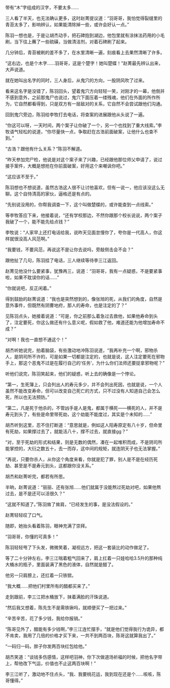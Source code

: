 带有“木”字组成的汉字，不要太多……

三人看了半天，也无法确认更多，这时赵菁提议道：“羽哥哥，我怕觉得裂缝里的青苔太多了，影响辨认，如果能清除掉一些，或许会好认一点。”

陈羽一想也是，于是让胡杰动手，把石碑抱到湖边，他包里就有涂抹法药用的小毛刷，当下往上蘸了一些硫磺，当做清洁剂，对着石碑刷了起来。

几分钟后，青苔被刷的差不多了，在水里清晰一遍，刻痕看上去果然清晰了许多。

“这右边，也是个木字……羽哥哥，这是个楚字！她叫楚蝶！”赵菁最先辨认出来，大声说道。

就在她叫出名字的同时，三人身后，从鬼穴的方向，一股阴风吹了过来。

看来这名字是没错了，陈羽回头，望着鬼穴方向轻轻一笑，对刚才的一幕，他倒并不感到意外，之前那鬼尸也说过，鬼穴下面压着一缕残魂，他们在外面的所作所为，它自然都看得到，只是双方有一层敌对的关系，它自然不会尝试跟他们沟通。

回到鬼穴旁边，陈羽给李牧打去电话，将查案的进展跟他从头说了一遍。

“你这可以呀，一天时间，两个案子让你破了一个，另一个也找到了重大线索。”李牧语气轻松的说道，“你尽量快一点，争取赶在古浩前面破案，让他什么也查不到。”

“古浩？跟他有什么关系？”陈羽不解道。

“昨天参加完尸检，他说是对这个案子来了兴趣，已经跟他那位师父申请了，说过接手案件，大概是想抢在你前面破案，好用这个来嘲讽你吧。”

“这应该不至于。”

陈羽想也不想说道，虽然古浩这人很不让讨他喜欢，但有一说一，他应该没这么无聊。这个自恃清高的家伙，逼格还是有点的。

“先别说没用的，你帮我调查一下，这个叫做楚蝶的，或许能查到一点线索。”

等李牧答应下来，他接着说，“还有学校那边，不然你跟那个校长说说，两个案子我破了一个，能不能先给点钱？”

李牧说：“人家早上还打电话给我，说昨天见面怠慢你了，夸你是一代高人，你这样就很没高人风范啊。”

“我要钱，不要风范，再说这不是让你去说吗，旁敲侧击会不会？”

跟他扯了几句，陈羽挂了电话，三人继续等待李三江返回。

赵菁见他没什么要紧事，犹豫再三，说道：“羽哥哥，我有一点疑惑，不是要紧事啦，如果不耽误你的话……”

“你就说吧，反正闲着。”

得到鼓励的赵菁说道：“我也是突然想到的，像张旭的死，从我们的角度，自然是意外事件，但既然有阴曹地府，那人的寿命，也是注定的了？”

见陈羽点头，她接着说道：“可是，你之前那么着急过去救他，如果他寿命到头了，注定要死，你这么做还有什么意义呢，假如救了他，难道还能为他增加寿命不成？”

“对啊！我也一直想不通这个！”

胡杰听她说完，拍着脑袋，有些激动地冲陈羽说道，“我再补充一个啊，邪物杀人，是阴司所不许的，可是如果一切都是注定的，也就是说，这人注定要死在邪物手上，那这个恶鬼不过是在履行自己的‘任务’，为什么你们法师还要捉拿邪物呢？”

听他们说完，陈羽笑起来，他们的疑惑，听上去的确像是一个悖论。

“第一，生死簿上，只会列出人的寿元多少，并不会列出死因，也就是说，一个人虽然不能改变寿命，但可以改变自己死亡的方式，只不过没有人知道自己会怎么死，所以也无法预防。”

“第二，凡是死于他杀的，不管凶手是人是鬼，都属于横死——横死的人，并不是寿元到头了，有些是命里带死劫，这个劫能不能度过，其实是个未知的……”

胡杰听到这里，忍不住打断道：“意思就是，例如这人阳寿原定有八十岁，但命里有死劫，如果撑过去了，就能活八十，撑不过去，就直接gg？”

“对，至于死劫的形式和结果，则是无数的偶然，凑在一起堆积而成，不是阴司所能掌控的，大衍之数五十，去一而存，这中间的规矩，就连阴天子也无法掌握。”

“再说，只要你杀人，从你这个角度来看，你就是犯了罪，别人是不是在经历死劫、甚至是不是寿元到头，这都跟你没关系。”

胡杰和赵菁听完，都若有所思。

半晌，赵菁说道：“丽丽、还有张旭……他们就属于没能熬过死劫对吧，如果他熬过去，是不是还可以活很久？”

“这就不知道了。”陈羽耸了耸肩，“已经发生的事，是没法假设的。”

赵菁轻轻叹了口气。

随即，她抬头看着陈羽，眼神充满了崇拜。

“羽哥哥，你懂的可真多！”

陈羽轻轻甩了下头发，微微笑着，凝视远方，把这一套装比的动作做足了。

等了二十分钟左右，李三江喘着粗气回来了，肩上扛着一只娃哈哈3.5升的那种纯大桶水的瓶子，里面装满了黑色的液体，自然就是醋了。

他另一只肩膀上，还扛着一只铁锨。

“我大概……把他们村里所有的醋都买来了。”

走到跟前，李三江把水桶放下，抹着满脸的汗珠说道。

“然后我又想着，陈先生不是需铁锹吗，就顺便买了一把过来。”

“辛苦辛苦，花了多少钱，我给你报销。”

“陈哥见外了，醋能有多少钱啊，”李三江连忙摆手，“就是他们觉得我行为诡异，都不肯卖，我用了几倍的价格才买下来，一共不到两百块，陈哥这就算我出了。”

“一码归一码，胖子你发两百块红包给他。”

胡杰笑道：“谈钱多伤感情，这样吧羽神，你下次做道场祈福的时候，把他名字带上，帮他改下气运，价值也不止这两百块啊！”

李三江听了，激动地不住点头，“我、我要桃花运，我到现在还是个……咳咳，陈哥懂得。”
